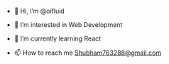 - 👋 Hi, I’m @oifluid
- 👀 I’m interested in Web Development
- 🌱 I’m currently learning React 

- 📫 How to reach me Shubham763288@gmail.com

<!---
oifluid/oifluid is a ✨ special ✨ repository because its `README.md` (this file) appears on your GitHub profile.
You can click the Preview link to take a look at your changes.
--->

